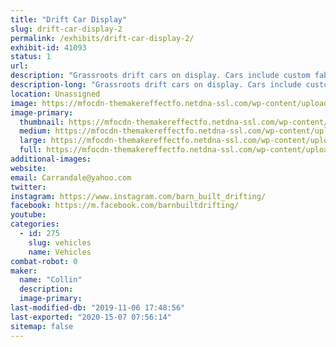 ```yaml
---
title: "Drift Car Display"
slug: drift-car-display-2
permalink: /exhibits/drift-car-display-2/
exhibit-id: 41093
status: 1
url: 
description: "Grassroots drift cars on display. Cars include custom fabrication, bodywork, paint, motor swaps, electrical wiring, lights/sounds, etc."
description-long: "Grassroots drift cars on display. Cars include custom fabrication, bodywork, paint, motor swaps, electrical wiring, lights/sounds, etc."
location: Unassigned
image: https://mfocdn-themakereffectfo.netdna-ssl.com/wp-content/uploads/2019/11/F347D585-CFED-42AA-B76E-D0324B0BD049-1024x768.jpeg
image-primary:
  thumbnail: https://mfocdn-themakereffectfo.netdna-ssl.com/wp-content/uploads/2019/11/F347D585-CFED-42AA-B76E-D0324B0BD049-150x150.jpeg
  medium: https://mfocdn-themakereffectfo.netdna-ssl.com/wp-content/uploads/2019/11/F347D585-CFED-42AA-B76E-D0324B0BD049-300x225.jpeg
  large: https://mfocdn-themakereffectfo.netdna-ssl.com/wp-content/uploads/2019/11/F347D585-CFED-42AA-B76E-D0324B0BD049-1024x768.jpeg
  full: https://mfocdn-themakereffectfo.netdna-ssl.com/wp-content/uploads/2019/11/F347D585-CFED-42AA-B76E-D0324B0BD049.jpeg
additional-images:
website: 
email: Carrandale@yahoo.com
twitter: 
instagram: https://www.instagram.com/barn_built_drifting/
facebook: https://m.facebook.com/barnbuiltdrifting/
youtube: 
categories:
  - id: 275
    slug: vehicles
    name: Vehicles
combat-robot: 0
maker:
  name: "Collin"
  description:
  image-primary: 
last-modified-db: "2019-11-06 17:48:56"
last-exported: "2020-15-07 07:56:14"
sitemap: false
---
```

